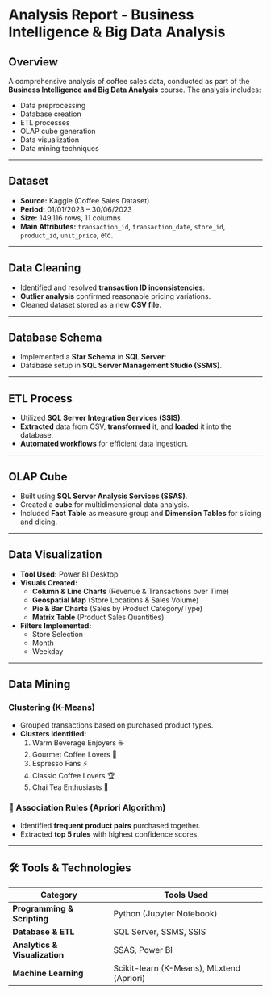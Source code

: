 # Analysis Report - Business Intelligence & Big Data Analysis

## Overview
Α comprehensive analysis of coffee sales data, conducted as part of the **Business Intelligence and Big Data Analysis** course. The analysis includes:
- Data preprocessing
- Database creation
- ETL processes
- OLAP cube generation
- Data visualization
- Data mining techniques

---
## Dataset
- **Source:** Kaggle (Coffee Sales Dataset)
- **Period:** 01/01/2023 – 30/06/2023
- **Size:** 149,116 rows, 11 columns
- **Main Attributes:** `transaction_id`, `transaction_date`, `store_id`, `product_id`, `unit_price`, etc.

---
## Data Cleaning
- Identified and resolved **transaction ID inconsistencies**.
- **Outlier analysis** confirmed reasonable pricing variations.
- Cleaned dataset stored as a new **CSV file**.

---
## Database Schema
- Implemented a **Star Schema** in **SQL Server**:
- Database setup in **SQL Server Management Studio (SSMS)**.

---
## ETL Process
- Utilized **SQL Server Integration Services (SSIS)**.
- **Extracted** data from CSV, **transformed** it, and **loaded** it into the database.
- **Automated workflows** for efficient data ingestion.

---
## OLAP Cube
- Built using **SQL Server Analysis Services (SSAS)**.
- Created a **cube** for multidimensional data analysis.
- Included **Fact Table** as measure group and **Dimension Tables** for slicing and dicing.

---
## Data Visualization
- **Tool Used:** Power BI Desktop
- **Visuals Created:**
  - **Column & Line Charts** (Revenue & Transactions over Time)
  - **Geospatial Map** (Store Locations & Sales Volume)
  - **Pie & Bar Charts** (Sales by Product Category/Type)
  - **Matrix Table** (Product Sales Quantities)
- **Filters Implemented:**
  - Store Selection
  - Month
  - Weekday

---
## Data Mining
### Clustering (K-Means)
- Grouped transactions based on purchased product types.
- **Clusters Identified:**
  1. Warm Beverage Enjoyers ☕
  2. Gourmet Coffee Lovers 🍮
  3. Espresso Fans ⚡
  4. Classic Coffee Lovers 🏆
  5. Chai Tea Enthusiasts 🍵

### 🔸 Association Rules (Apriori Algorithm)
- Identified **frequent product pairs** purchased together.
- Extracted **top 5 rules** with highest confidence scores.

---
## 🛠 Tools & Technologies
| Category         | Tools Used |
|-----------------|------------|
| **Programming & Scripting** | Python (Jupyter Notebook) |
| **Database & ETL** | SQL Server, SSMS, SSIS |
| **Analytics & Visualization** | SSAS, Power BI |
| **Machine Learning** | Scikit-learn (K-Means), MLxtend (Apriori) |
